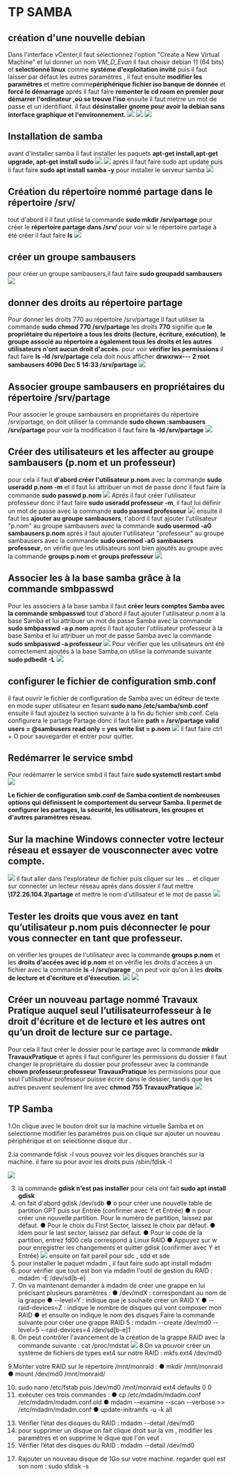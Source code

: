 # TP SAMBA 
## création d'une nouvelle debian 
Dans l'interface vCenter,il faut sélectionnez l'option "Create a New Virtual Machine" et lui donner un nom *VM_D_Evan*
il faut choisir debian 11 (64 bits) et **selectionné linux** comme **systéme d'exploitation invité** puis il faut laisser par défaut les autres paramétres , il faut ensuite **modifier les paramétres** et mettre comme**périphérique fichier iso banque de donnée** et **forcé le démarrage** aprés il faut faire **remonter le cd room en premier pour démarrer l'ordinateur ,où se trouve l'iso**
ensuite il faut metrre un mot de passe et un identifiant.
il faut **désinstaller gnome pour avoir la debian sans interface graphique et l'environnement.** 
![](Images/1.png)
![](Images/2.png)
![](Images/3.png)
## Installation de samba
avant d'installer samba il faut installer les paquets **apt-get install,apt-get upgrade, apt-get install sudo**
![](Images/4.png)
![](Images/5.png)
aprés il faut faire sudo apt update puis il faut faire **sudo apt install samba -y** pour installer le serveur samba 
![](Images/6.png)
## Création du répertoire nommé partage dans le répertoire /srv/
tout d'abord il il faut utilisé la commande **sudo mkdir /srv/partage** pour créer le **répertoire partage dans /srv/**
pour voir si le répertoire partage à été créer il faut faire **ls**
![](Images/7.png)
## créer un groupe sambausers
pour créer un groupe sambausers,il faut faire **sudo groupadd sambausers**
![](Images/8.png)
## donner des droits au répertoire partage
Pour donner les droits 770 au répertoire /srv/partage il faut utiliser la commande **sudo chmod 770 /srv/partage**
les droits **770** signifie que **le propriétaire du répertoire a tous les droits (lecture, écriture, exécution)**,
**le groupe associé au répertoire a également tous les droits et les autres utilisateurs n'ont aucun droit d'accès**.
pour voir **vérifier les permissions** il faut faire **ls -ld /srv/partage**
cela doit nous afficher **drwxrwx--- 2 root sambausers 4096 Dec  5 14:33 /srv/partage**
![](Images/9.png)
## Associer groupe sambausers en propriétaires du répertoire /srv/partage
Pour associer le groupe sambausers en propriétaires du répertoire /srv/partage,
on doit utiliser la commande **sudo chown :sambausers /srv/partage**
pour voir la modification il faut faire **ls -ld /srv/partage**
![](Images/10.png)
## Créer des utilisateurs et  les affecter au groupe sambausers (p.nom et un professeur)
pour cela il faut **d'abord créer l'utilisateur p.nom** avec la commande **sudo useradd p.nom -m**
et il faut lui attribuer un mot de passe donc il faut faire la commande **sudo passwd p.nom**
![](Images/11.png)
Aprés il faut créer l'utilisateur professeur donc il faut faire **sudo useradd professeur -m**,
il faut lui définir un mot de passe avec la commande **sudo passwd professeur**
![](Images/12.png)
ensuite il faut les **ajouter au groupe sambausers**, t'abord il faut ajouter l'utilisateur "p.nom" au groupe sambausers
avec la commande **sudo usermod -aG sambausers p.nom**
aprés il faut ajouter l'utilisateur "professeur" au groupe sambausers avec la commande **sudo usermod -aG sambausers professeur**, on vérifie que les utilisateurs sont bien ajoutés au groupe avec la commande **groups p.nom** et **groups professeur**
![](Images/13.png)
## Associer les à la base samba grâce à la commande smbpasswd
Pour les associers à la base samba il faut **créer leurs comptes Samba avec la commande smbpasswd**
tout d'abord il faut ajouter l'utilisateur p.nom à la base Samba et lui attribuer un mot de passe Samba 
avec la commande **sudo smbpasswd -a p.nom**
aprés il faut ajouter l'utilisateur professeur à la base Samba et lui attribuer un mot de passe Samba 
avec la commande **sudo smbpasswd -a professeur**
![](Images/14.png)
Pour vérifier que les utilisateurs ont été correctement ajoutés à la base Samba,on utilise la commande suivante 
**sudo pdbedit -L**
![](Images/15.png)
## configurer le fichier de configuration smb.conf
il faut ouvrir le fichier de configuration de Samba avec un éditeur de texte en mode super utilisateur en 
fesant **sudo nano /etc/samba/smb.conf**
ensuite il faut ajoutez la section suivante à la fin du fichier smb.conf. Cela configurera le partage Partage
donc il faut faire **path = /srv/partage
valid users = @sambusers
read only = yes
write list = p.nom**
![](Images/16.png)
il faut faire ctrl + O pour sauvegarder et entrer pour quitter.
## Redémarrer le service smbd
Pour redémarrer le service smbd il faut faire **sudo systemctl restart smbd**
![](Images/17.png)

**Le fichier de configuration smb.conf de Samba contient de nombreuses options qui définissent le comportement du serveur Samba. Il permet de configurer les partages, la sécurité, les utilisateurs, les groupes et d'autres paramètres réseau.**

##  Sur la machine Windows connecter votre lecteur réseau et essayer de vousconnecter avec votre compte.
![](Images/18.png)
il faut aller dans l'explorateur de fichier puis cliquer sur les ... et cliquer sur connecter un lecteur réseau aprés 
dans dossier il faut mettre **\\172.26.104.3\partage** et mettre le nom d'utilisateur et le mot de passe 
![](Images/19.png)
## Tester les droits que vous avez en tant qu’utilisateur p.nom puis déconnecter le pour vous connecter en tant que professeur.
on vérifier les groupes de l'utilisateur avec la commande **groups p.nom** et les **droits d'accées avec id p.nom** et on vérifie les droits d'accées à un fichier
avec la commande **ls -l /srv/parage** , on peut voir qu'on à les **droits de lecture et d'écriture et d'éxecution.**
![](Images/20.png)
![](Images/21.png)

## Créer un nouveau partage nommé Travaux Pratique auquel seul l’utilisateurrofesseur à le droit d'écriture et de lecture et les autres ont qu’un droit de lecture sur ce partage.

Pour cela il faut créer le dossier pour le partage avec la commande **mkdir TravauxPratique**
et aprés il faut configurer les permissions du dossier 
il faut changer le propriétaire du dossier pour professeur avec la commande **chown professeur:professeur TravauxPratique**
 les permissions pour que seul l'utilisateur professeur puisse écrire dans le dossier, tandis que les autres peuvent seulement lire
 avec **chmod 755 TravauxPratique**
 ![](Images/22.png)

 ## TP Samba

 1.On clique avec le bouton droit sur la machine virtuelle Samba et on selectionne modifier les paramétres 
 puis on clique sur ajouter un nouveau périphérique et on selectionne disque dur .

 2.la commande fdisk -l vous pouvez voir les disques branchés sur la
machine. il faire su pour avoir les droits puis /sbin/fdisk -l 

![](Images/23.png)

3. la commande **gdisk n'est pas installer** pour cela ont fait **sudo apt install gdisk**
4. on fait d'abord gdisk /dev/sdb
● o pour créer une nouvelle table de partition GPT puis sur Entrée (confirmer
avec Y et Entrée)
● n pour créer une nouvelle partition. Pour le numéro de partition, laissez par
défaut.
● Pour le choix du First Sector, laissez le choix par défaut.
● Idem pour le last sector, laissez par défaut.
● Pour le code de la partition, entrez fd00 cela correspond à Linux RAID
● Appuyez sur w pour enregistrer les changements et quitter gdisk (confirmer
avec Y et Entrée)
![](Images/24.png)
ensuite on fait pareil pour sdc , sdd et sde
4. pour installer le paquet mdadm , il faut faire sudo apt install mdadm
5. pour vérifier que tout est bon via mdadm l'outil de gestion du RAID : mdadm -E
/dev/sd[b-e]
6. On va maintenant demander à mdadm de créer une grappe en lui précisant plusieurs
paramètres :
● /dev/mdX : correspondant au nom de la grappe
● --level=Y : indique que je souhaite créer un RAID Y
● --raid-devices=Z : indique le nombre de disques qui vont composer mon
RAID
● et ensuite on indique le nom des disques
Faire la commande suivante pour créer une grappe RAID 5 :
mdadm --create /dev/md0 --level=5 --raid-devices=4 /dev/sd[b-e]1
7. On peut contrôler l'avancement de la création de la grappe RAID avec la commande
suivante : cat /proc/mdstat
![](Images/25.png)
8.On va pouvoir créer un système de fichiers de types ext4 sur notre RAID :
mkfs.ext4 /dev/md0

9.Monter votre RAID sur le répertoire /mnt/monraid :
● mkdir /mnt/monraid
● mount /dev/md0 /mnt/monraid/

10. sudo nano /etc/fstab puis /dev/md0 /mnt/monraid ext4 defaults 0 0
11. exécuter ces trois commandes :
● cp /etc/mdadm/mdadm.conf /etc/mdadm/mdadm.conf.old
● mdadm --examine --scan --verbose >> /etc/mdadm/mdadm.conf
● update-initramfs -u -k all

13) Vérifier l’état des disques du RAID : mdadm --detail /dev/md0
14) pour supprimer un disque on fait clique droit sur la vm , modifier les paramétres
 et on supprime le dique que l'on veut .
15) Vérifier l’état des disques du RAID : mdadm --detail /dev/md0
17. Rajouter un nouveau disque de 1Go sur votre machine. regarder quel est son nom :
sudo sfdisk -s




